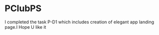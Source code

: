 # PClubPS
I completed the task P-D1 which includes creation of elegant app landing page.I Hope U like it
